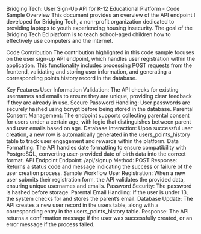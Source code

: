 Bridging Tech: User Sign-Up API for K-12 Educational Platform - Code Sample
Overview
This document provides an overview of the API endpoint I developed for Bridging Tech, a non-profit organization dedicated to providing laptops to youth experiencing housing insecurity. The goal of the Bridging Tech Ed platform is to teach school-aged children how to effectively use computers and the internet.

Code Contribution
The contribution highlighted in this code sample focuses on the user sign-up API endpoint, which handles user registration within the application. This functionality includes processing POST requests from the frontend, validating and storing user information, and generating a corresponding points history record in the database.

Key Features
User Information Validation: The API checks for existing usernames and emails to ensure they are unique, providing clear feedback if they are already in use.
Secure Password Handling: User passwords are securely hashed using bcrypt before being stored in the database.
Parental Consent Management: The endpoint supports collecting parental consent for users under a certain age, with logic that distinguishes between parent and user emails based on age.
Database Interaction: Upon successful user creation, a new row is automatically generated in the users_points_history table to track user engagement and rewards within the platform.
Data Formatting: The API handles date formatting to ensure compatibility with PostgreSQL, converting user-provided date of birth data into the correct format.
API Endpoint
Endpoint: /api/signup
Method: POST
Response: Returns a status code and message indicating the success or failure of the user creation process.
Sample Workflow
User Registration: When a new user submits their registration form, the API validates the provided data, ensuring unique usernames and emails.
Password Security: The password is hashed before storage.
Parental Email Handling: If the user is under 13, the system checks for and stores the parent’s email.
Database Update: The API creates a new user record in the users table, along with a corresponding entry in the users_points_history table.
Response: The API returns a confirmation message if the user was successfully created, or an error message if the process failed.
